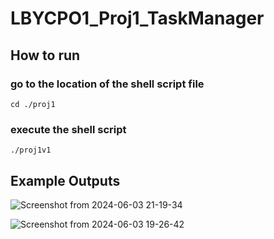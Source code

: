 # LBYCPO1_Proj1_TaskManager
## How to run
### go to the location of the shell script file
```
cd ./proj1
```
### execute the shell script
```
./proj1v1
```
## Example Outputs
![Screenshot from 2024-06-03 21-19-34](https://github.com/kenaniscoding/LBYCPO1_Proj1_TaskManager/assets/112913035/42034ff2-79f3-44fa-9bd4-d15b080d7806)

![Screenshot from 2024-06-03 19-26-42](https://github.com/kenaniscoding/LBYCPO1_Proj1_TaskManager/assets/112913035/e3ea099f-c789-4332-b6ea-d986ee469479)
